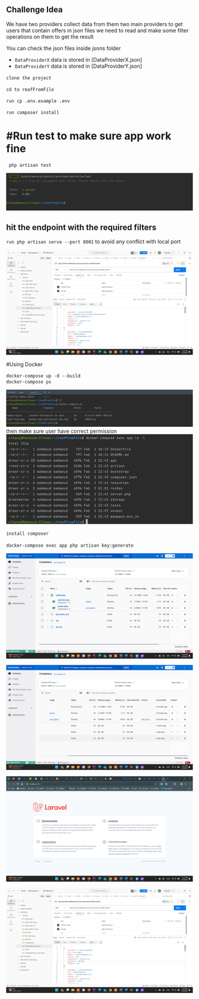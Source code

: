 
## Challenge Idea
We have two providers collect data from them two main providers to get users that contain offers  in json files we need to read and make some filter operations on them to get the result

You can check the json files inside jsons folder 

- `DataProviderX` data is stored in [DataProviderX.json]
- `DataProviderY` data is stored in [DataProviderY.json]

`clone the project`

`cd to reafFromFile`

`run cp .env.example .env`

`run composer install`

# #Run test to make sure app work fine
     php artisan test
![img_8.png](img_8.png)

## hit the endpoint with the required filters
`run php artisan serve --port 8001` to avoid any conflict with local port

![img_5.png](img_5.png)

#Using Docker

    docker-compose up -d --build
    docker-compose ps

![img_6.png](img_6.png)
 then make sure user have correct permission 
![img_7.png](img_7.png)

    install composer

    docker-compose exec app php artisan key:generate

![img_1.png](img_1.png)

![img_2.png](img_2.png)

![img_3.png](img_3.png)

![img_4.png](img_4.png)

